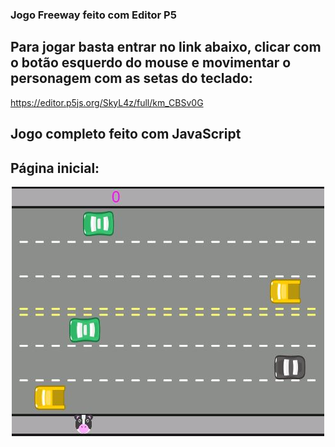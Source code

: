 ### Jogo Freeway feito com Editor P5

## Para jogar basta entrar no link abaixo, clicar com o botão esquerdo do mouse e movimentar o personagem com as setas do teclado:

https://editor.p5js.org/SkyL4z/full/km_CBSv0G

## Jogo completo feito com JavaScript
## Página inicial:

<p align='center'> <img src='https://raw.githubusercontent.com/juansouzamd/jogo-freeway/main/imagens/Freeway.JPG'/></p>
